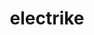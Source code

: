 ---
id: 309
title: electrike
types: [electric]
image: https://raw.githubusercontent.com/PokeAPI/sprites/master/sprites/pokemon/309.png
---